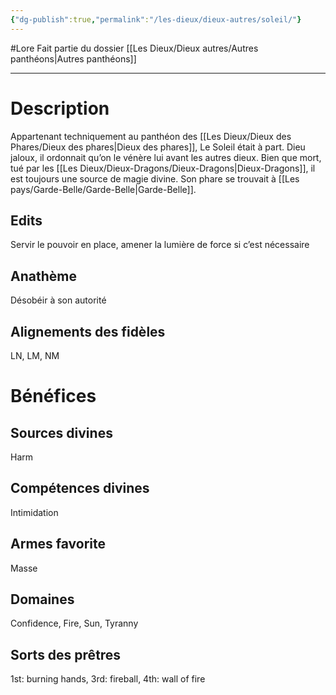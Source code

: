 ```yaml
---
{"dg-publish":true,"permalink":"/les-dieux/dieux-autres/soleil/"}
---
```


#Lore
Fait partie du dossier [[Les Dieux/Dieux autres/Autres panthéons\|Autres panthéons]]

-------

# Description
Appartenant techniquement au panthéon des [[Les Dieux/Dieux des Phares/Dieux des phares\|Dieux des phares]], Le Soleil était à part. Dieu jaloux, il ordonnait qu’on le vénère lui avant les autres dieux. Bien que mort, tué par les [[Les Dieux/Dieux-Dragons/Dieux-Dragons\|Dieux-Dragons]], il est toujours une source de magie divine.
Son phare se trouvait à [[Les pays/Garde-Belle/Garde-Belle\|Garde-Belle]].
## Edits
Servir le pouvoir en place, amener la lumière de force si c’est nécessaire
## Anathème
Désobéir à son autorité
## Alignements des fidèles
LN, LM, NM
# Bénéfices
## Sources divines
Harm
## Compétences divines
Intimidation
## Armes favorite
Masse
## Domaines
Confidence, Fire, Sun, Tyranny
## Sorts des prêtres
1st: burning hands, 3rd: fireball, 4th: wall of fire